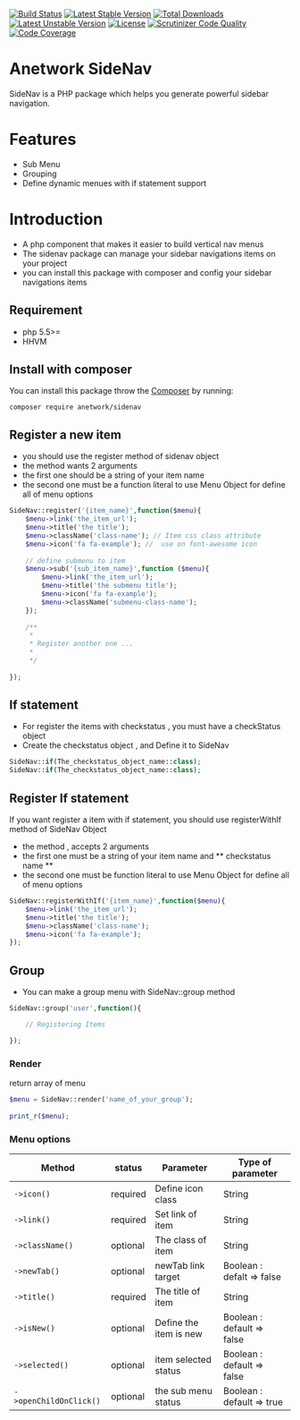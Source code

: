 [![Build Status](https://travis-ci.org/anetwork/sidenav.svg?branch=master)](https://travis-ci.org/anetwork/sidenav)
[![Latest Stable Version](https://poser.pugx.org/anetwork/sidenav/v/stable)](https://packagist.org/packages/anetwork/sidenav)
[![Total Downloads](https://poser.pugx.org/anetwork/sidenav/downloads)](https://packagist.org/packages/anetwork/sidenav)
[![Latest Unstable Version](https://poser.pugx.org/anetwork/sidenav/v/unstable)](//packagist.org/packages/anetwork/sidenav)
[![License](https://poser.pugx.org/anetwork/sidenav/license)](https://packagist.org/packages/anetwork/sidenav)
[![Scrutinizer Code Quality](https://scrutinizer-ci.com/g/anetwork/sidenav/badges/quality-score.png?b=master)](https://scrutinizer-ci.com/g/anetwork/sidenav/?branch=master)
[![Code Coverage](https://scrutinizer-ci.com/g/anetwork/sidenav/badges/coverage.png?b=master)](https://scrutinizer-ci.com/g/anetwork/sidenav/?branch=master)

# Anetwork SideNav
SideNav is a PHP package which helps you generate powerful sidebar navigation.

# Features

* Sub Menu
* Grouping 
* Define dynamic menues with if statement support

# Introduction
* A php component that makes it easier to build vertical nav menus
* The sidenav package can manage your sidebar navigations items on your project
* you can install this package with composer and config your sidebar navigations items

## Requirement
* php 5.5>=
* HHVM

## Install with composer

You can install this package throw the [Composer](http://getcomposer.org) by running:

```
composer require anetwork/sidenav
```

## Register a new item
* you should use the register method of sidenav object
* the method wants 2 arguments
* the first one should be a string of your item name
* the second one must be a function literal to use Menu Object for define all of menu options

```php
SideNav::register('{item_name}',function($menu){
    $menu->link('the_item_url');
    $menu->title('the title');
    $menu->className('class-name'); // Item css class attribute
    $menu->icon('fa fa-example'); //  use on font-awesome icon
    
    // define submenu to item
    $menu->sub('{sub_item_name}',function ($menu){
        $menu->link('the_item_url');
        $menu->title('the submenu title');
        $menu->icon('fa fa-example');
        $menu->className('submenu-class-name');
    });
    
    /**
     * 
     * Register another one ...
     *
     */
    
});
```

## If statement

* For register the items with checkstatus , you must have a checkStatus object
* Create the checkstatus object , and Define it to SideNav

```php
SideNav::if(The_checkstatus_object_name::class);
SideNav::if(The_checkstatus_object_name::class);
```

## Register If statement
If you want register a item with if statement, you should use registerWithIf method of SideNav Object
* the method , accepts 2 arguments
* the first one must be a string of your item name and ** checkstatus name **
* the second one must be function literal to use Menu Object for define all of menu options

```php
SideNav::registerWithIf('{item_name}',function($menu){
    $menu->link('the_item_url');
    $menu->title('the title');
    $menu->className('class-name');
    $menu->icon('fa fa-example');    
});
```

## Group
* You can make a group menu with SideNav::group method

```php
SideNav::group('user',function(){

    // Registering Items

});
```

### Render
return array of menu

```php
$menu = SideNav::render('name_of_your_group');
    
print_r($menu);
```

### Menu options

| Method  | status | Parameter | Type of parameter | 
| ------- | ------ | --------- | -------- |
| `->icon()` | required | Define icon class | String |
| `->link()` | required | Set link of item | String |
| `->className()` | optional | The class of item | String |
| `->newTab()` | optional | newTab link target | Boolean : defalt => false |
| `->title()` | required | The title of item | String |
| `->isNew()` | optional | Define the item is new | Boolean : default => false |
| `->selected()` | optional | item selected status | Boolean : default => false |
| `->openChildOnClick()` | optional | the sub menu status | Boolean : default => true |
